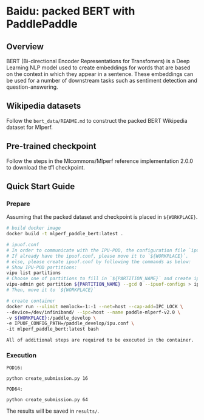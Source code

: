 # Baidu: packed BERT with PaddlePaddle

## Overview

BERT (Bi-directional Encoder Representations for Transfomers) is a Deep Learning NLP model used to create embeddings for words that are based on the context in which they appear in a sentence. These embeddings can be used for a number of downstream tasks such as sentiment detection and question-answering.

## Wikipedia datasets

Follow the `bert_data/README.md` to construct the packed BERT Wikipedia dataset for Mlperf.

## Pre-trained checkpoint

Follow the steps in the Mlcommons/Mlperf reference implementation 2.0.0 to download the tf1 checkpoint.

## Quick Start Guide

### Prepare

Assuming that the packed dataset and checkpoint is placed in `${WORKPLACE}`.

```bash
# build docker image
docker build -t mlperf_paddle_bert:latest .

# ipuof.conf
# In order to communicate with the IPU-POD, the configuration file `ipuof.conf` with details of how to connect to the IPU-Machines is required.
# If already have the ipuof.conf, please move it to `${WORKPLACE}`.
# else, please create ipuof.conf by following the commands as below:
# Show IPU-POD partitions:
vipu list partitions
# Choose one of partitions to fill in `${PARTITION_NAME}` and create ipuof.conf
vipu-admin get partition ${PARTITION_NAME} --gcd 0 --ipuof-configs > ipuof.conf
# Then, move it to `${WORKPLACE}`

# create container
docker run --ulimit memlock=-1:-1 --net=host --cap-add=IPC_LOCK \
--device=/dev/infiniband/ --ipc=host --name paddle-mlperf-v2.0 \
-v ${WORKPLACE}:/paddle_develop \
-e IPUOF_CONFIG_PATH=/paddle_develop/ipu.conf \
-it mlperf_paddle_bert:latest bash
```

`All of additional steps are required to be executed in the container.`

### Execution

`POD16:`

```
python create_submission.py 16
```

`POD64:`

```
python create_submission.py 64
```

The results will be saved in `results/`.

